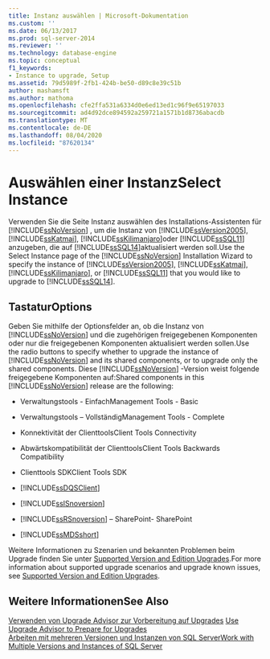 ```yaml
---
title: Instanz auswählen | Microsoft-Dokumentation
ms.custom: ''
ms.date: 06/13/2017
ms.prod: sql-server-2014
ms.reviewer: ''
ms.technology: database-engine
ms.topic: conceptual
f1_keywords:
- Instance to upgrade, Setup
ms.assetid: 79d5989f-2fb1-424b-be50-d89c8e39c51b
author: mashamsft
ms.author: mathoma
ms.openlocfilehash: cfe2ffa531a6334d0e6ed13ed1c96f9e65197033
ms.sourcegitcommit: ad4d92dce894592a259721a1571b1d8736abacdb
ms.translationtype: MT
ms.contentlocale: de-DE
ms.lasthandoff: 08/04/2020
ms.locfileid: "87620134"
---
```

# <a name="select-instance"></a><span data-ttu-id="e991a-102">Auswählen einer Instanz</span><span class="sxs-lookup"><span data-stu-id="e991a-102">Select Instance</span></span>
  <span data-ttu-id="e991a-103">Verwenden Sie die Seite Instanz auswählen des Installations-Assistenten für [!INCLUDE[ssNoVersion](../../includes/ssnoversion-md.md)] , um die Instanz von [!INCLUDE[ssVersion2005](../../includes/ssversion2005-md.md)], [!INCLUDE[ssKatmai](../../includes/sskatmai-md.md)], [!INCLUDE[ssKilimanjaro](../../includes/sskilimanjaro-md.md)]oder [!INCLUDE[ssSQL11](../../includes/sssql11-md.md)] anzugeben, die auf [!INCLUDE[ssSQL14](../../includes/sssql14-md.md)]aktualisiert werden soll.</span><span class="sxs-lookup"><span data-stu-id="e991a-103">Use the Select Instance page of the [!INCLUDE[ssNoVersion](../../includes/ssnoversion-md.md)] Installation Wizard to specify the instance of [!INCLUDE[ssVersion2005](../../includes/ssversion2005-md.md)], [!INCLUDE[ssKatmai](../../includes/sskatmai-md.md)], [!INCLUDE[ssKilimanjaro](../../includes/sskilimanjaro-md.md)], or [!INCLUDE[ssSQL11](../../includes/sssql11-md.md)] that you would like to upgrade to [!INCLUDE[ssSQL14](../../includes/sssql14-md.md)].</span></span>  
  
## <a name="options"></a><span data-ttu-id="e991a-104">Tastatur</span><span class="sxs-lookup"><span data-stu-id="e991a-104">Options</span></span>  
 <span data-ttu-id="e991a-105">Geben Sie mithilfe der Optionsfelder an, ob die Instanz von [!INCLUDE[ssNoVersion](../../includes/ssnoversion-md.md)] und die zugehörigen freigegebenen Komponenten oder nur die freigegebenen Komponenten aktualisiert werden sollen.</span><span class="sxs-lookup"><span data-stu-id="e991a-105">Use the radio buttons to specify whether to upgrade the instance of [!INCLUDE[ssNoVersion](../../includes/ssnoversion-md.md)] and its shared components, or to upgrade only the shared components.</span></span> <span data-ttu-id="e991a-106">Diese [!INCLUDE[ssNoVersion](../../includes/ssnoversion-md.md)] -Version weist folgende freigegebene Komponenten auf:</span><span class="sxs-lookup"><span data-stu-id="e991a-106">Shared components in this [!INCLUDE[ssNoVersion](../../includes/ssnoversion-md.md)] release are the following:</span></span>  
  
-   <span data-ttu-id="e991a-107">Verwaltungstools - Einfach</span><span class="sxs-lookup"><span data-stu-id="e991a-107">Management Tools - Basic</span></span>  
  
-   <span data-ttu-id="e991a-108">Verwaltungstools – Vollständig</span><span class="sxs-lookup"><span data-stu-id="e991a-108">Management Tools - Complete</span></span>  
  
-   <span data-ttu-id="e991a-109">Konnektivität der Clienttools</span><span class="sxs-lookup"><span data-stu-id="e991a-109">Client Tools Connectivity</span></span>  
  
-   <span data-ttu-id="e991a-110">Abwärtskompatibilität der Clienttools</span><span class="sxs-lookup"><span data-stu-id="e991a-110">Client Tools Backwards Compatibility</span></span>  
  
-   <span data-ttu-id="e991a-111">Clienttools SDK</span><span class="sxs-lookup"><span data-stu-id="e991a-111">Client Tools SDK</span></span>  
  
-   [!INCLUDE[ssDQSClient](../../includes/ssdqsclient-md.md)]  
  
-   [!INCLUDE[ssISnoversion](../../includes/ssisnoversion-md.md)]  
  
-   [!INCLUDE[ssRSnoversion](../../includes/ssrsnoversion-md.md)] <span data-ttu-id="e991a-112">– SharePoint</span><span class="sxs-lookup"><span data-stu-id="e991a-112">- SharePoint</span></span>  
  
-   [!INCLUDE[ssMDSshort](../../includes/ssmdsshort-md.md)]  
  
 <span data-ttu-id="e991a-113">Weitere Informationen zu Szenarien und bekannten Problemen beim Upgrade finden Sie unter [Supported Version and Edition Upgrades](../../database-engine/install-windows/supported-version-and-edition-upgrades.md).</span><span class="sxs-lookup"><span data-stu-id="e991a-113">For more information about supported upgrade scenarios and upgrade known issues, see [Supported Version and Edition Upgrades](../../database-engine/install-windows/supported-version-and-edition-upgrades.md).</span></span>  
  
## <a name="see-also"></a><span data-ttu-id="e991a-114">Weitere Informationen</span><span class="sxs-lookup"><span data-stu-id="e991a-114">See Also</span></span>  
 <span data-ttu-id="e991a-115">[Verwenden von Upgrade Advisor zur Vorbereitung auf Upgrades](../../../2014/sql-server/install/use-upgrade-advisor-to-prepare-for-upgrades.md) </span><span class="sxs-lookup"><span data-stu-id="e991a-115">[Use Upgrade Advisor to Prepare for Upgrades](../../../2014/sql-server/install/use-upgrade-advisor-to-prepare-for-upgrades.md) </span></span>  
 [<span data-ttu-id="e991a-116">Arbeiten mit mehreren Versionen und Instanzen von SQL Server</span><span class="sxs-lookup"><span data-stu-id="e991a-116">Work with Multiple Versions and Instances of SQL Server</span></span>](../../../2014/sql-server/install/work-with-multiple-versions-and-instances-of-sql-server.md)  
  
  
